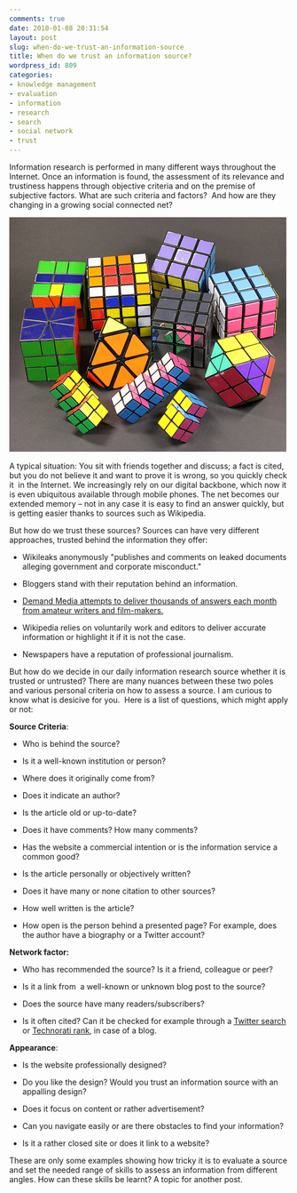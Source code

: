 ```yaml
---
comments: true
date: 2010-01-08 20:31:54
layout: post
slug: when-do-we-trust-an-information-source
title: When do we trust an information source?
wordpress_id: 809
categories:
- knowledge management
- evaluation
- information
- research
- search
- social network
- trust
---
```


Information research is performed in many different ways throughout the Internet. Once an information is found, the assessment of its relevance and trustiness happens through objective criteria and on the premise of subjective factors. What are such criteria and factors?  And how are they changing in a growing social connected net?

[![Photo by Scarygami @Flickr](/images/cubes.jpg)](http://www.flickr.com/photos/scarygami/4032144165/)

A typical situation: You sit with friends together and discuss; a fact is cited, but you do not believe it and want to prove it is wrong, so you quickly check it  in the Internet. We increasingly rely on our digital backbone, which now it is even ubiquitous available through mobile phones. The net becomes our extended memory – not in any case it is easy to find an answer quickly, but is getting easier thanks to sources such as Wikipedia.

But how do we trust these sources? Sources can have very different approaches, trusted behind the information they offer:



	
  * Wikileaks anonymously "publishes and comments on leaked documents alleging government and corporate misconduct."

	
  * Bloggers stand with their reputation behind an information.

	
  * [Demand Media attempts to deliver thousands of answers each month from amateur writers and film-makers.](http://www.wired.com/magazine/2009/10/ff_demandmedia/)

	
  * Wikipedia relies on voluntarily work and editors to deliver accurate information or highlight it if it is not the case.

	
  * Newspapers have a reputation of professional journalism.


But how do we decide in our daily information research source whether it is trusted or untrusted? There are many nuances between these two poles and various personal criteria on how to assess a source. I am curious to know what is desicive for you.  Here is a list of questions, which might apply or not:

**Source Criteria**:



	
  * Who is behind the source?

	
  * Is it a well-known institution or person?

	
  * Where does it originally come from?

	
  * Does it indicate an author?

	
  * Is the article old or up-to-date?

	
  * Does it have comments? How many comments?

	
  * Has the website a commercial intention or is the information service a common good?

	
  * Is the article personally or objectively written?

	
  * Does it have many or none citation to other sources?

	
  * How well written is the article?

	
  * How open is the person behind a presented page? For example, does the author have a biography or a Twitter account?


**Network factor:**



	
  * Who has recommended the source? Is it a friend, colleague or peer?

	
  * Is it a link from  a well-known or unknown blog post to the source?

	
  * Does the source have many readers/subscribers?

	
  * Is it often cited? Can it be checked for example through a [Twitter search](http://search.twitter.com/) or [Technorati rank](http://technorati.com/what-is-technorati-authority/), in case of a blog.


**Appearance**:



	
  * Is the website professionally designed?

	
  * Do you like the design? Would you trust an information source with an appalling design?

	
  * Does it focus on content or rather advertisement?

	
  * Can you navigate easily or are there obstacles to find your information?

	
  * Is it a rather closed site or does it link to a website?


These are only some examples showing how tricky it is to evaluate a source and set the needed range of skills to assess an information from different angles. How can these skills be learnt? A topic for another post.
